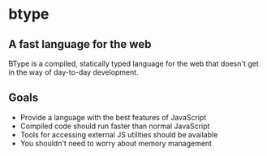 # btype
## A fast language for the web

BType is a compiled, statically typed language for the web that doesn't get in
the way of day-to-day development.

## Goals

- Provide a language with the best features of JavaScript
- Compiled code should run faster than normal JavaScript
- Tools for accessing external JS utilities should be available
- You shouldn't need to worry about memory management
